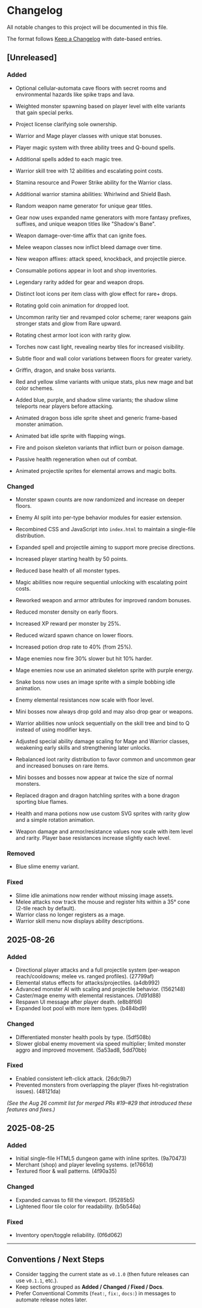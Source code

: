 # Changelog
All notable changes to this project will be documented in this file.

The format follows [Keep a Changelog](https://keepachangelog.com/en/1.1.0/) with date-based entries.

## [Unreleased]
### Added
- Optional cellular‑automata cave floors with secret rooms and environmental hazards like spike traps and lava.
- Weighted monster spawning based on player level with elite variants that gain special perks.
- Project license clarifying sole ownership.
- Warrior and Mage player classes with unique stat bonuses.
- Player magic system with three ability trees and Q-bound spells.
- Additional spells added to each magic tree.
- Warrior skill tree with 12 abilities and escalating point costs.
- Stamina resource and Power Strike ability for the Warrior class.
- Additional warrior stamina abilities: Whirlwind and Shield Bash.
- Random weapon name generator for unique gear titles.
- Gear now uses expanded name generators with more fantasy prefixes, suffixes, and unique weapon titles like "Shadow's Bane".
- Weapon damage-over-time affix that can ignite foes.
- Melee weapon classes now inflict bleed damage over time.
- New weapon affixes: attack speed, knockback, and projectile pierce.

- Consumable potions appear in loot and shop inventories.
- Legendary rarity added for gear and weapon drops.
- Distinct loot icons per item class with glow effect for rare+ drops.
- Rotating gold coin animation for dropped loot.
- Uncommon rarity tier and revamped color scheme; rarer weapons gain stronger stats and glow from Rare upward.
- Rotating chest armor loot icon with rarity glow.
- Torches now cast light, revealing nearby tiles for increased visibility.
- Subtle floor and wall color variations between floors for greater variety.
- Griffin, dragon, and snake boss variants.
- Red and yellow slime variants with unique stats, plus new mage and bat color schemes.
- Added blue, purple, and shadow slime variants; the shadow slime teleports near players before attacking.
- Animated dragon boss idle sprite sheet and generic frame-based monster animation.
- Animated bat idle sprite with flapping wings.
- Fire and poison skeleton variants that inflict burn or poison damage.
- Passive health regeneration when out of combat.
- Animated projectile sprites for elemental arrows and magic bolts.

### Changed
- Monster spawn counts are now randomized and increase on deeper floors.
- Enemy AI split into per-type behavior modules for easier extension.
- Recombined CSS and JavaScript into `index.html` to maintain a single-file distribution.
- Expanded spell and projectile aiming to support more precise directions.
- Increased player starting health by 50 points.
- Reduced base health of all monster types.
- Magic abilities now require sequential unlocking with escalating point costs.
- Reworked weapon and armor attributes for improved random bonuses.
- Reduced monster density on early floors.
- Increased XP reward per monster by 25%.
- Reduced wizard spawn chance on lower floors.
- Increased potion drop rate to 40% (from 25%).
- Mage enemies now fire 30% slower but hit 10% harder.
- Mage enemies now use an animated skeleton sprite with purple energy.
- Snake boss now uses an image sprite with a simple bobbing idle animation.
- Enemy elemental resistances now scale with floor level.
- Mini bosses now always drop gold and may also drop gear or weapons.
- Warrior abilities now unlock sequentially on the skill tree and bind to Q instead of using modifier keys.
- Adjusted special ability damage scaling for Mage and Warrior classes, weakening early skills and strengthening later unlocks.
- Rebalanced loot rarity distribution to favor common and uncommon gear and increased bonuses on rare items.
- Mini bosses and bosses now appear at twice the size of normal monsters.
- Replaced dragon and dragon hatchling sprites with a bone dragon sporting blue flames.
- Health and mana potions now use custom SVG sprites with rarity glow and a simple rotation animation.

- Weapon damage and armor/resistance values now scale with item level and rarity. Player base resistances increase slightly each level.

### Removed
- Blue slime enemy variant.

### Fixed
- Slime idle animations now render without missing image assets.
- Melee attacks now track the mouse and register hits within a 35° cone (2-tile reach by default).
- Warrior class no longer registers as a mage.
- Warrior skill menu now displays ability descriptions.

## 2025-08-26
### Added
- Directional player attacks and a full projectile system (per-weapon reach/cooldowns; melee vs. ranged profiles). (27799af)
- Elemental status effects for attacks/projectiles. (a4db992)
- Advanced monster AI with scaling and projectile behavior. (1562148)
- Caster/mage enemy with elemental resistances. (7d91d88)
- Respawn UI message after player death. (e8b8f66)
- Expanded loot pool with more item types. (b484bd9)

### Changed
- Differentiated monster health pools by type. (5df508b)
- Slower global enemy movement via speed multiplier; limited monster aggro and improved movement. (5a53ad8, 5dd70bb)

### Fixed
- Enabled consistent left-click attack. (26dc9b7)
- Prevented monsters from overlapping the player (fixes hit-registration issues). (48121da)

*(See the Aug 26 commit list for merged PRs #19–#29 that introduced these features and fixes.)*

## 2025-08-25
### Added
- Initial single-file HTML5 dungeon game with inline sprites. (9a70473)
- Merchant (shop) and player leveling systems. (e17661d)
- Textured floor & wall patterns. (4f90a35)

### Changed
- Expanded canvas to fill the viewport. (95285b5)
- Lightened floor tile color for readability. (b5b546a)

### Fixed
- Inventory open/toggle reliability. (0f6d062)

---
## Conventions / Next Steps
- Consider tagging the current state as `v0.1.0` (then future releases can use `v0.1.1`, etc.).
- Keep sections grouped as **Added / Changed / Fixed / Docs**.
- Prefer Conventional Commits (`feat:`, `fix:`, `docs:`) in messages to automate release notes later.
